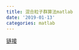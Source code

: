 ```yaml
---
title: 混合粒子群算法matlab
date: '2019-01-13'
categories: matlab
---
```





[链接](zhipaiwenti_matlab.rar)



